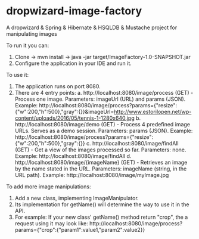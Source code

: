 # dropwizard-image-factory
A dropwizard &amp; Spring &amp; Hibernate &amp; HSQLDB &amp; Mustache project for manipulating images

To run it you can:
1. Clone -> mvn install -> java -jar target/ImageFactory-1.0-SNAPSHOT.jar
2. Configure the application in your IDE and run it.

To use it:
1. The application runs on port 8080.
2. There are 4 entry points:
    a. http://localhost:8080/image/process (GET) - Process one image.
       Parameters: imageUrl (URL) and params (JSON).
       Example: http://localhost:8080/image/process?params={"resize":{"w":200,"h":500},"gray":{}}&imageUrl=http://www.estorilopen.net/wp-content/uploads/2016/05/tennis-1-1280x640.jpg
    b. http://localhost:8080/image/demo (GET) - Process 4 predefined image URLs. Serves as a demo session.
       Parameters: params (JSON).
       Example: http://localhost:8080/image/process?params={"resize":{"w":200,"h":500},"gray":{}}
    c. http://localhost:8080/image/findAll (GET) - Get a view of the images processed so far.
       Parameters: none.
       Example: http://localhost:8080/image/findAll
    d. http://localhost:8080/image/{imageName} (GET) - Retrieves an image by the name stated in the URL.
       Parameters: imageName (string, in the URL path).
       Example: http://localhost:8080/image/myImage.jpg

To add more image manipulations:
1. Add a new class, implementing ImageManipulator. 
2. Its implementation for getName() will determine the way to use it in the API.
3. For example: If your new class' getName() method return "crop", the a request using it may look like:
    http://localhost:8080/image/process?params={"crop":{"param1":value1,"param2":value2}}   
